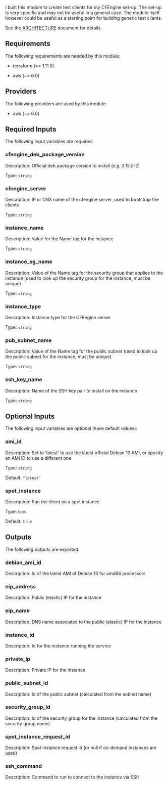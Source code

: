 I built this module to create test clients for my CFEngine set-up. The set-up is very specific and may not be useful in a general case. The module itself however could be useful as a starting point for building generic test clients.

See the [ARCHITECTURE](ARCHITECTURE.md) document for details.

## Requirements

The following requirements are needed by this module:

- terraform (>= 1.11.0)

- aws (~> 6.0)

## Providers

The following providers are used by this module:

- aws (~> 6.0)

## Required Inputs

The following input variables are required:

### cfengine\_deb\_package\_version

Description: Official deb package version to install (e.g. 3.15.0-2)

Type: `string`

### cfengine\_server

Description: IP or DNS name of the cfengine server, used to bootstrap the clients

Type: `string`

### instance\_name

Description: Value for the Name tag for the instance

Type: `string`

### instance\_sg\_name

Description: Value of the Name tag for the security group that applies to the instance (used to look up the security group for the instance, must be unique)

Type: `string`

### instance\_type

Description: Instance type for the CFEngine server

Type: `string`

### pub\_subnet\_name

Description: Value of the Name tag for the public subnet (used to look up the public subnet for the instance, must be unique)

Type: `string`

### ssh\_key\_name

Description: Name of the SSH key pair to install on the instance

Type: `string`

## Optional Inputs

The following input variables are optional (have default values):

### ami\_id

Description: Set to 'latest' to use the latest official Debian 13 AMI, or specify an AMI ID to use a different one

Type: `string`

Default: `"latest"`

### spot\_instance

Description: Run the client on a spot instance

Type: `bool`

Default: `true`

## Outputs

The following outputs are exported:

### debian\_ami\_id

Description: Id of the latest AMI of Debian 13 for amd64 processors

### eip\_address

Description: Public (elastic) IP for the instance

### eip\_name

Description: DNS name associated to the public (elastic) IP for the instance

### instance\_id

Description: Id for the instance running the service

### private\_ip

Description: Private IP for the instance

### public\_subnet\_id

Description: Id of the public subnet (calculated from the subnet name)

### security\_group\_id

Description: Id of the security group for the instance (calculated from the security group name)

### spot\_instance\_request\_id

Description: Spot instance request id (or null if on-demand instances are used)

### ssh\_command

Description: Command to run to connect to the instance via SSH


